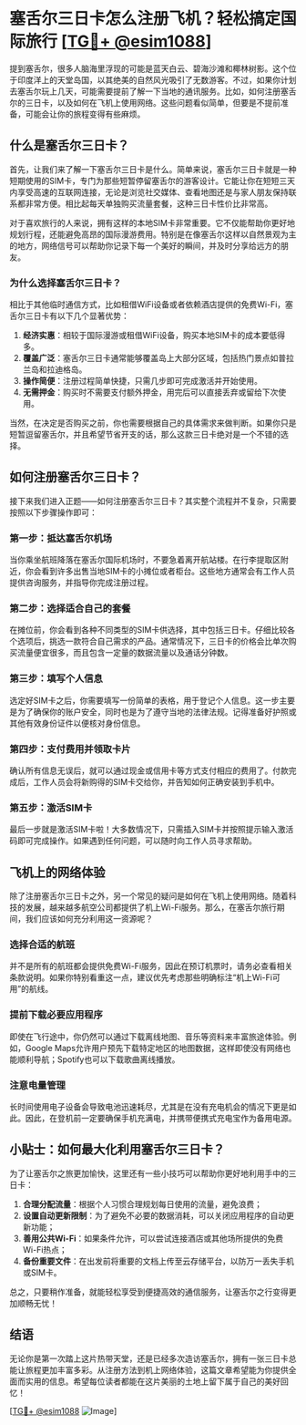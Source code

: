 # 塞舌尔三日卡怎么注册飞机？轻松搞定国际旅行 [[TG💪+ @esim1088](https://t.me/s/esim1088)]

提到塞舌尔，很多人脑海里浮现的可能是蓝天白云、碧海沙滩和椰林树影。这个位于印度洋上的天堂岛国，以其绝美的自然风光吸引了无数游客。不过，如果你计划去塞舌尔玩上几天，可能需要提前了解一下当地的通讯服务。比如，如何注册塞舌尔的三日卡，以及如何在飞机上使用网络。这些问题看似简单，但要是不提前准备，可能会让你的旅程变得有些麻烦。

## 什么是塞舌尔三日卡？

首先，让我们来了解一下塞舌尔三日卡是什么。简单来说，塞舌尔三日卡就是一种短期使用的SIM卡，专门为那些短暂停留塞舌尔的游客设计。它能让你在短短三天内享受高速的互联网连接，无论是浏览社交媒体、查看地图还是与家人朋友保持联系都非常方便。相比起每天单独购买流量套餐，这种三日卡性价比非常高。

对于喜欢旅行的人来说，拥有这样的本地SIM卡非常重要。它不仅能帮助你更好地规划行程，还能避免高昂的国际漫游费用。特别是在像塞舌尔这样以自然景观为主的地方，网络信号可以帮助你记录下每一个美好的瞬间，并及时分享给远方的朋友。

### 为什么选择塞舌尔三日卡？

相比于其他临时通信方式，比如租借WiFi设备或者依赖酒店提供的免费Wi-Fi，塞舌尔三日卡有以下几个显著优势：

1. **经济实惠**：相较于国际漫游或租借WiFi设备，购买本地SIM卡的成本要低得多。
2. **覆盖广泛**：塞舌尔三日卡通常能够覆盖岛上大部分区域，包括热门景点如普拉兰岛和拉迪格岛。
3. **操作简便**：注册过程简单快捷，只需几步即可完成激活并开始使用。
4. **无需押金**：购买时不需要支付额外押金，用完后可以直接丢弃或留给下次使用。

当然，在决定是否购买之前，你也需要根据自己的具体需求来做判断。如果你只是短暂逗留塞舌尔，并且希望节省开支的话，那么这款三日卡绝对是一个不错的选择。

## 如何注册塞舌尔三日卡？

接下来我们进入正题——如何注册塞舌尔三日卡？其实整个流程并不复杂，只需要按照以下步骤操作即可：

### 第一步：抵达塞舌尔机场

当你乘坐航班降落在塞舌尔国际机场时，不要急着离开航站楼。在行李提取区附近，你会看到许多出售当地SIM卡的小摊位或者柜台。这些地方通常会有工作人员提供咨询服务，并指导你完成注册过程。

### 第二步：选择适合自己的套餐

在摊位前，你会看到各种不同类型的SIM卡供选择，其中包括三日卡。仔细比较各个选项后，挑选一款符合自己需求的产品。通常情况下，三日卡的价格会比单次购买流量便宜很多，而且包含一定量的数据流量以及通话分钟数。

### 第三步：填写个人信息

选定好SIM卡之后，你需要填写一份简单的表格，用于登记个人信息。这一步主要是为了确保你的账户安全，同时也是为了遵守当地的法律法规。记得准备好护照或其他有效身份证件以便核对身份信息。

### 第四步：支付费用并领取卡片

确认所有信息无误后，就可以通过现金或信用卡等方式支付相应的费用了。付款完成后，工作人员会将新购得的SIM卡交给你，并告知如何正确安装到手机中。

### 第五步：激活SIM卡

最后一步就是激活SIM卡啦！大多数情况下，只需插入SIM卡并按照提示输入激活码即可完成操作。如果遇到任何问题，可以随时向工作人员寻求帮助。

## 飞机上的网络体验

除了注册塞舌尔三日卡之外，另一个常见的疑问是如何在飞机上使用网络。随着科技的发展，越来越多航空公司都提供了机上Wi-Fi服务。那么，在塞舌尔旅行期间，我们应该如何充分利用这一资源呢？

### 选择合适的航班

并不是所有的航班都会提供免费Wi-Fi服务，因此在预订机票时，请务必查看相关条款说明。如果你特别看重这一点，建议优先考虑那些明确标注“机上Wi-Fi可用”的航线。

### 提前下载必要应用程序

即使在飞行途中，你仍然可以通过下载离线地图、音乐等资料来丰富旅途体验。例如，Google Maps允许用户预先下载特定地区的地图数据，这样即使没有网络也能顺利导航；Spotify也可以下载歌曲离线播放。

### 注意电量管理

长时间使用电子设备会导致电池迅速耗尽，尤其是在没有充电机会的情况下更是如此。因此，在登机前一定要确保手机充满电，并携带便携式充电宝作为备用电源。

## 小贴士：如何最大化利用塞舌尔三日卡？

为了让塞舌尔之旅更加愉快，这里还有一些小技巧可以帮助你更好地利用手中的三日卡：

1. **合理分配流量**：根据个人习惯合理规划每日使用的流量，避免浪费；
2. **设置自动更新限制**：为了避免不必要的数据消耗，可以关闭应用程序的自动更新功能；
3. **善用公共Wi-Fi**：如果条件允许，可以尝试连接酒店或其他场所提供的免费Wi-Fi热点；
4. **备份重要文件**：在出发前将重要的文档上传至云存储平台，以防万一丢失手机或SIM卡。

总之，只要稍作准备，就能轻松享受到便捷高效的通信服务，让塞舌尔之行变得更加顺畅无忧！

## 结语

无论你是第一次踏上这片热带天堂，还是已经多次造访塞舌尔，拥有一张三日卡总能让旅程更加丰富多彩。从注册方法到机上网络体验，这篇文章希望能为你提供全面而实用的信息。希望每位读者都能在这片美丽的土地上留下属于自己的美好回忆！

[[TG💪+ @esim1088](https://t.me/s/esim1088) ![Image](https://i.postimg.cc/4NQfJmqS/Snipaste-2025-05-13-00-14-12.png)]